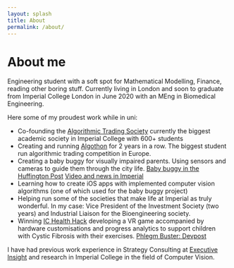 ```yaml
---
layout: splash
title: About
permalink: /about/
---
```


# About me
Engineering student with a soft spot for Mathematical Modelling, Finance, reading other boring stuff. Currently living in London and soon to graduate from Imperial College London in June 2020 with an MEng in Biomedical Engineering. 

Here some of my proudest work while in uni:
* Co-founding the [Algorithmic Trading Society](https://www.algosoc.com) currently the biggest academic society in Imperial College with 600+ students
* Creating and running [Algothon](https://www.algothon.org)  for 2 years in a row. The biggest student run algorithmic trading competition in Europe.
* Creating a baby buggy for visually impaired parents. Using sensors and cameras to guide them through the city life. [Baby buggy in the Huffington Post](https://www.huffingtonpost.co.uk/entry/blind-woman-buggy-sensors_uk_5acf6ca2e4b0ac383d74c561?utm_hp_ref=uk-parents) [Video and news in Imperial](https://www.imperial.ac.uk/news/185888/visually-impaired-inventors-dream-smart-baby-buggy/)
* Learning how to create iOS apps with implemented computer vision algorithms (one of which used for the baby buggy project) 
* Helping run some of the societies that make life at Imperial as truly wonderful. In my case: Vice President of the Investment Society (two years) and Industrial Liaison for the Bioengineering society. 
* Winning [IC Health Hack](https://www.healthhack.org) developing a VR game accompanied by hardware customisations and progress analytics to support children with Cystic Fibrosis with their exercises. [Phlegm Buster: Devpost](https://devpost.com/software/phlegm-buster)

I have had previous work experience in Strategy Consulting at [Executive Insight](https:/www.executiveinsight.ch) and research in Imperial College in the field of Computer Vision. 
